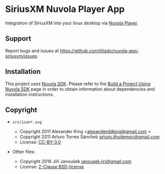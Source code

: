 SiriusXM Nuvola Player App
=============================

Integration of SiriusXM into your linux desktop via
[Nuvola Player](https://github.com/tiliado/nuvolaplayer).
 
Support
-------

Report bugs and issues at <https://github.com/tiliado/nuvola-app-siriusxm/issues>.

Installation
------------

This project uses [Nuvola SDK](https://github.com/tiliado/nuvolasdk#create-new-project). Please refer to
the [Build a Project Using Nuvola SDK](https://github.com/tiliado/nuvolasdk#build-a-project-using-nuvola-sdk)
page in order to obtain information about dependencies and installation instructions.

Copyright
---------

  - `src/icon*.svg`
    + Copyright 2011 Alexander King <alexanderddking@gmail.com >
    + Copyright 2011 Arturo Torres Sánchez <arturo.ilhuitemoc@gmail.com>
    + License: [CC-BY-3.0](./LICENSE-CC-BY.txt)

  - Other files:
    + Copyright 2016 Jiří Janoušek <janousek.jiri@gmail.com>
    + License: [2-Clause BSD-license](./LICENSE-BSD.txt)
